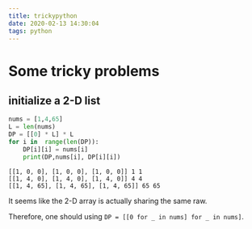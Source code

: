 ```yaml
---
title: trickypython
date: 2020-02-13 14:30:04
tags: python
---
```


# Some tricky problems

## initialize a 2-D list

```python
nums = [1,4,65]
L = len(nums)
DP = [[0] * L] * L
for i in  range(len(DP)):
    DP[i][i] = nums[i]
    print(DP,nums[i], DP[i][i])
```

```
[[1, 0, 0], [1, 0, 0], [1, 0, 0]] 1 1
[[1, 4, 0], [1, 4, 0], [1, 4, 0]] 4 4
[[1, 4, 65], [1, 4, 65], [1, 4, 65]] 65 65
```

It seems  like the 2-D array is actually sharing the same raw.

Therefore, one should using  ```DP = [[0 for _ in nums] for _ in nums]```.